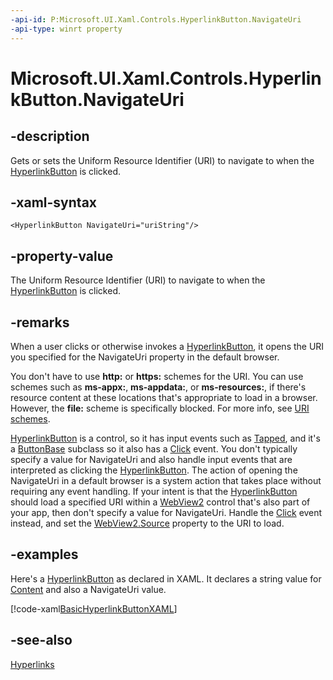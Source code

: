 ```yaml
---
-api-id: P:Microsoft.UI.Xaml.Controls.HyperlinkButton.NavigateUri
-api-type: winrt property
---
```


<!-- Property syntax
public Windows.Foundation.Uri NavigateUri { get;  set; }
-->

# Microsoft.UI.Xaml.Controls.HyperlinkButton.NavigateUri

## -description

Gets or sets the Uniform Resource Identifier (URI) to navigate to when the [HyperlinkButton](hyperlinkbutton.md) is clicked.

## -xaml-syntax

```xaml
<HyperlinkButton NavigateUri="uriString"/>
```

## -property-value

The Uniform Resource Identifier (URI) to navigate to when the [HyperlinkButton](hyperlinkbutton.md) is clicked.

## -remarks

When a user clicks or otherwise invokes a [HyperlinkButton](hyperlinkbutton.md), it opens the URI you specified for the NavigateUri property in the default browser.

You don't have to use **http:** or **https:** schemes for the URI. You can use schemes such as **ms-appx:**, **ms-appdata:**, or **ms-resources:**, if there's resource content at these locations that's appropriate to load in a browser. However, the **file:** scheme is specifically blocked. For more info, see [URI schemes](/windows/uwp/app-resources/uri-schemes).

[HyperlinkButton](hyperlinkbutton.md) is a control, so it has input events such as [Tapped](../microsoft.ui.xaml/uielement_tapped.md), and it's a [ButtonBase](../microsoft.ui.xaml.controls.primitives/buttonbase.md) subclass so it also has a [Click](../microsoft.ui.xaml.controls.primitives/buttonbase_click.md) event. You don't typically specify a value for NavigateUri and also handle input events that are interpreted as clicking the [HyperlinkButton](hyperlinkbutton.md). The action of opening the NavigateUri in a default browser is a system action that takes place without requiring any event handling. If your intent is that the [HyperlinkButton](hyperlinkbutton.md) should load a specified URI within a [WebView2](webview2.md) control that's also part of your app, then don't specify a value for NavigateUri. Handle the [Click](../microsoft.ui.xaml.controls.primitives/buttonbase_click.md) event instead, and set the [WebView2.Source](webview2_source.md) property to the URI to load.

## -examples

Here's a [HyperlinkButton](hyperlinkbutton.md) as declared in XAML. It declares a string value for [Content](contentcontrol_content.md) and also a NavigateUri value.

[!code-xaml[BasicHyperlinkButtonXAML](../microsoft.ui.xaml.controls/code/BasicControlSnippets/CS/MainPage.xaml#SnippetBasicHyperlinkButtonXAML)]

## -see-also

[Hyperlinks](/windows/apps/design/controls/hyperlinks)
